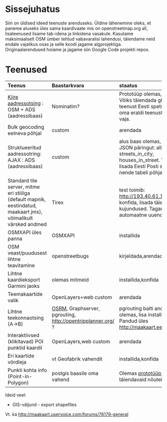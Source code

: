 # Sissejuhatus

Siin on üldised ideed teenuste arenduseks. Üldine lähenemine oleks, et paneme aluseks üles sama kaardivaate mis on openstreetmap.org all, lisateenused lisame tab-idena ja linkidena vasakule. Kasutame maksimaalselt OSM ümber tehtud vabavaralisi lahendusi, täiendame neid endale vajalikus osas ja selle koodi jagame algprojektiga. Originaalarendused hoiame ja jagame siin Google Code projekti repos.


# Teenused

|**Teenus**|**Baastarkvara**|**staatus**|
|:---------|:---------------|:----------|
|[Kiire aadressotsing](AadressOtsing.md) : OSM + ADS (aadressibaas)|Nominatim?      |Prototüüp olemas, arendada. Võiks täiendada globaalset teenust Eesti spetsiifikaga, siis oma eraldi teenust pole ehk vaja.|
|Bulk geocoding eelneva põhjal|custom          |arendada   |
|Struktueeritud aadressotring: AJAX : ADS (aadressibaas)|custom          |alus baas olemas, arendada 3 JSON päringut: all\_cities, streets\_in\_city, houses\_in\_street. Võibolla lisada Eesti Posti sihtnumbrid nende tabeli põhjal|
|Standard tile server, mitme eri stiiliga (default mapnik, eestindatud, maakaart jms), võimalikult värsked andmed|Tirex           |test toimib: http://193.40.61.100/map.html, konfida, lisada täiendavad kujundused. Tagada andmete automaatne uuendus|
|OSMXAPI üles panna|OSMXAPI         |installida |
|OSM veast/puudusest lihtne teavitamine|openstreetbugs  |kirjeldada,arendada|
|Lihtne kaardieksport Garmini jaoks|olemas mitmeid  |installida,konfida|
|Teemakaartide valik|OpenLayers+web custom|arendada   |
|Lihtne teekonnaotsing (A->B)|[OSRM](http://sourceforge.net/apps/trac/routed/), Graphserver, pgrouting, http://opentripplanner.org/ ?|pgrouting balti andmetega olemas, lisa installida,konfida. Pandud üles http://maakaart.ee/opentransit/|
|Interaktiivsed (klikitavad) POI punktid kaardil|OpenLayers,web custom|arendada   |
|Eri kaartide võrdleja|vt Geofabrik vahendit|installida,konfida|
|Punkti kohta info (Point-in-Polygon)|postgis baasile oma vahend|Olemas [prototüüp API](http://193.40.61.100/~jaakl/pip/?lon=24.8415156163091&lat=59.4334641149756), ootab täiendavaid nõuteid |
Ideid veel:
  * GIS-väljund - export shapefiles

Vt. ka http://maakaart.uservoice.com/forums/76179-general
